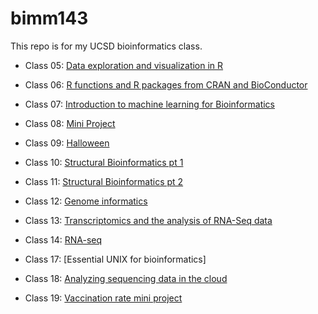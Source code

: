 # bimm143

This repo is for my UCSD bioinformatics class. 


- Class 05: [Data exploration and visualization in R](https://github.com/DestinyOkoronkwo/bimm143/blob/main/BIMM%20143%20Class%205.%20copy/BIMM-143-Class-5.pdf)

- Class 06: [ R functions and R packages from CRAN and BioConductor](https://github.com/DestinyOkoronkwo/bimm143/blob/main/Class%2006%3A%20R%20Functions/Class-6.pdf)

- Class 07: [ Introduction to machine learning for Bioinformatics](https://github.com/DestinyOkoronkwo/bimm143/blob/main/Class07/Class07.md)

- Class 08: [Mini Project](https://github.com/DestinyOkoronkwo/bimm143/blob/main/Class%208%3A%20Mini%20Project/Class08.pdf)

- Class 09: [Halloween](https://github.com/DestinyOkoronkwo/bimm143/blob/main/Class%2009/class09.pdf)

- Class 10: [Structural Bioinformatics pt 1](https://github.com/DestinyOkoronkwo/bimm143/blob/main/Class%3A%2010/Class-10.pdf)

- Class 11: [Structural Bioinformatics pt 2](https://github.com/DestinyOkoronkwo/bimm143/blob/main/Class%2011/Class-10_pt2.pdf)

- Class 12: [Genome informatics](https://github.com/DestinyOkoronkwo/bimm143/blob/main/Homework%20(Class%2012)/Home-Class-12-questions-.pdf)

- Class 13: [Transcriptomics and the analysis of RNA-Seq data](https://github.com/DestinyOkoronkwo/bimm143/blob/main/Class%2013/Class-13.pdf)

- Class 14: [RNA-seq](https://github.com/DestinyOkoronkwo/bimm143/blob/main/Class%2014/Class14.pdf)

- Class 17: [Essential UNIX for bioinformatics]

- Class 18: [Analyzing sequencing data in the cloud](https://github.com/DestinyOkoronkwo/bimm143/blob/main/Class%2018/Class-18-EC.pdf)

- Class 19: [Vaccination rate mini project](https://github.com/DestinyOkoronkwo/bimm143/blob/main/Class%2019/Class19.pdf)
  
